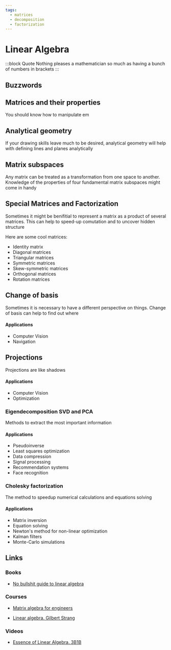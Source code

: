 ```yaml
---
tags:
  - matrices
  - decomposition
  - factorization
---
```


# Linear Algebra

:::block Quote
Nothing pleases a mathematician so much as having a bunch of numbers in brackets
:::

## Buzzwords

<Buzzword text="Dot product"/>
<Buzzword text="Cross product"/>
<Buzzword text="Subspace"/>
<Buzzword text="Linear independence"/>
<Buzzword text="Nullspace"/>
<Buzzword text="Column space"/>
<Buzzword text="SVD"/>
<Buzzword text="PCA"/>
<Buzzword text="Gram-Schmidt"/>
<Buzzword text="RREF"/>

## Matrices and their properties

You should know how to manipulate em

## Analytical geometry

If your drawing skills leave much to be desired, analytical geometry will help with defining lines and planes analytically

## Matrix subspaces

Any matrix can be treated as a transformation from one space to another. Knowledge of the properties of four fundamental matrix subspaces might come in handy

## Special Matrices and Factorization

Sometimes it might be benifitial to represent a matrix as a product of several matrices. This can help to speed-up comutation and to uncover hidden structure

Here are some cool matrices:

- Identity matrix
- Diagonal matrices
- Triangular matrices
- Symmetric matrices
- Skew-symmetric matrices
- Orthogonal matrices
- Rotation matrices

## Change of basis

Sometimes it is necessary to have a different perspective on things.
Change of basis can help to find out where

#### Applications

- Computer Vision
- Navigation

## Projections

Projections are like shadows

#### Applications

- Computer Vision
- Optimization

### Eigendecomposition SVD and PCA

Methods to extract the most important information

#### Applications

- Pseudoinverse
- Least squares optimization
- Data compression
- Signal processing
- Recommendation systems
- Face recognition

### Cholesky factorization

The method to speedup numerical calculations and equations solving

#### Applications

- Matrix inversion
- Equation solving
- Newton's method for non-linear optimization
- Kalman filters
- Monte-Carlo simulations


## Links

### Books

- [No bullshit guide to linear algebra](https://www.goodreads.com/book/show/34760208-no-bullshit-guide-to-linear-algebra)

### Courses

- [Matrix algebra for engineers](https://www.coursera.org/learn/matrix-algebra-engineers)

- [Linear algebra. Gilbert Strang](https://ocw.mit.edu/courses/mathematics/18-06-linear-algebra-spring-2010/video-lectures/)

### Videos

- [Essence of Linear Algebra. 3B1B](https://www.youtube.com/playlist?list=PLZHQObOWTQDPD3MizzM2xVFitgF8hE_ab)



